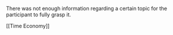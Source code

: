 There was not enough information regarding a certain topic for the participant to fully grasp it.

[[Time Economy]]

